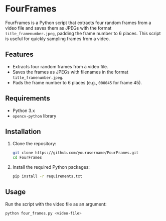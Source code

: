 # FourFrames

FourFrames is a Python script that extracts four random frames from a video file and saves them as JPEGs with the format `title_framenumber.jpeg`, padding the frame number to 6 places. This script is useful for quickly sampling frames from a video.

## Features

- Extracts four random frames from a video file.
- Saves the frames as JPEGs with filenames in the format `title_framenumber.jpeg`.
- Pads the frame number to 6 places (e.g., `000045` for frame 45).

## Requirements

- Python 3.x
- `opencv-python` library

## Installation

1. Clone the repository:

    ```bash
    git clone https://github.com/yourusername/FourFrames.git
    cd FourFrames
    ```

2. Install the required Python packages:

    ```bash
    pip install -r requirements.txt
    ```

## Usage

Run the script with the video file as an argument:

```bash
python four_frames.py <video-file>
